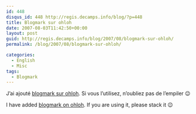 ```yaml
---
id: 448
disqus_id: 448 http://regis.decamps.info/blog/?p=448
title: Blogmark sur ohloh
date: 2007-08-03T11:42:50+00:00
layout: post
guid: http://regis.decamps.info/blog/2007/08/blogmark-sur-ohloh/
permalink: /blog/2007/08/blogmark-sur-ohloh/

categories:
  - English
  - Misc
tags:
  - Blogmark
---
```

J’ai ajouté [blogmark sur ohloh](http://www.ohloh.net/projects/7099). Si vous l’utilisez, n’oubliez pas de l&#8217;empiler 😉

I have added [blogmark on ohloh](http://www.ohloh.net/projects/7099). If you are using it, please stack it 😉
